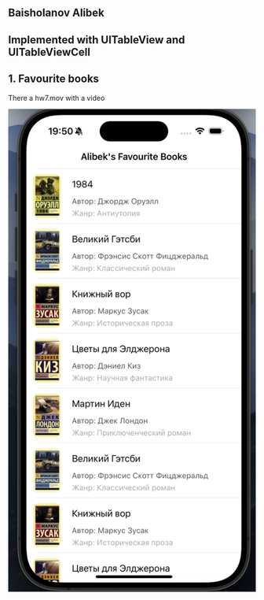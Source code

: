 ## Baisholanov Alibek

## Implemented with UITableView and UITableViewCell
## 1. Favourite books

There a hw7.mov with a video

![image alt](https://github.com/Alishkoo/IOS-Fall-2024/blob/35ff0ac04a4ab46c11cd1431e4677c3f8253f2dd/Homework_7/hw7.png)


